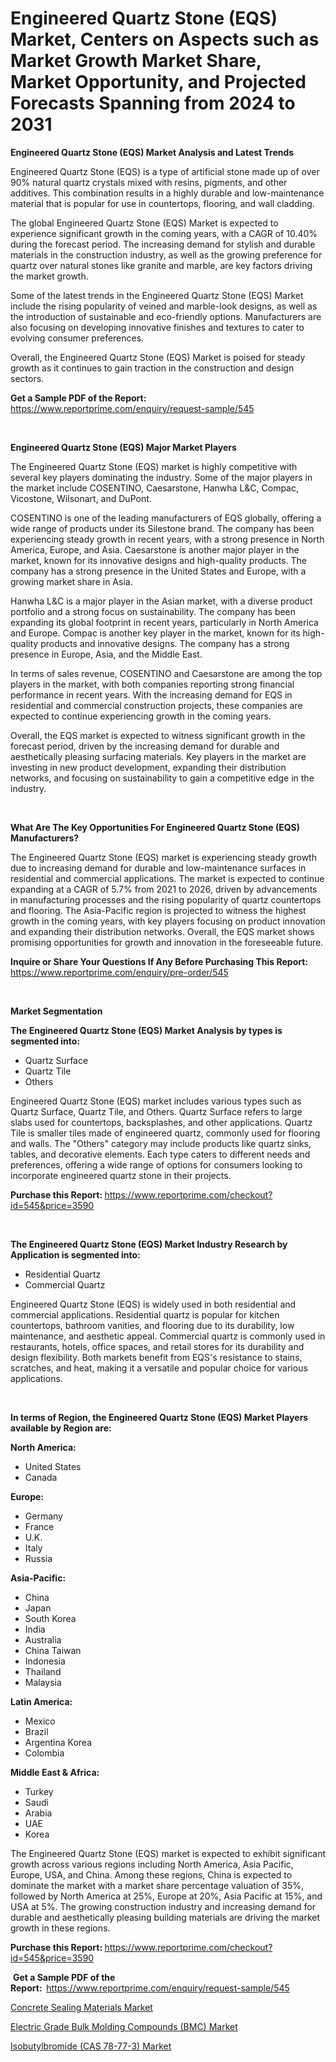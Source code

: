 <p><h1>Engineered Quartz Stone (EQS) Market, Centers on Aspects such as Market Growth Market Share, Market Opportunity, and Projected Forecasts Spanning from 2024 to 2031</h1></p><p><strong>Engineered Quartz Stone (EQS) Market Analysis and Latest Trends</strong></p>
<p><p>Engineered Quartz Stone (EQS) is a type of artificial stone made up of over 90% natural quartz crystals mixed with resins, pigments, and other additives. This combination results in a highly durable and low-maintenance material that is popular for use in countertops, flooring, and wall cladding.</p><p>The global Engineered Quartz Stone (EQS) Market is expected to experience significant growth in the coming years, with a CAGR of 10.40% during the forecast period. The increasing demand for stylish and durable materials in the construction industry, as well as the growing preference for quartz over natural stones like granite and marble, are key factors driving the market growth.</p><p>Some of the latest trends in the Engineered Quartz Stone (EQS) Market include the rising popularity of veined and marble-look designs, as well as the introduction of sustainable and eco-friendly options. Manufacturers are also focusing on developing innovative finishes and textures to cater to evolving consumer preferences.</p><p>Overall, the Engineered Quartz Stone (EQS) Market is poised for steady growth as it continues to gain traction in the construction and design sectors.</p></p>
<p><strong>Get a Sample PDF of the Report:&nbsp;</strong> <a href="https://www.reportprime.com/enquiry/request-sample/545">https://www.reportprime.com/enquiry/request-sample/545</a></p>
<p>&nbsp;</p>
<p><strong>Engineered Quartz Stone (EQS) Major Market Players</strong></p>
<p><p>The Engineered Quartz Stone (EQS) market is highly competitive with several key players dominating the industry. Some of the major players in the market include COSENTINO, Caesarstone, Hanwha L&C, Compac, Vicostone, Wilsonart, and DuPont.</p><p>COSENTINO is one of the leading manufacturers of EQS globally, offering a wide range of products under its Silestone brand. The company has been experiencing steady growth in recent years, with a strong presence in North America, Europe, and Asia. Caesarstone is another major player in the market, known for its innovative designs and high-quality products. The company has a strong presence in the United States and Europe, with a growing market share in Asia.</p><p>Hanwha L&C is a major player in the Asian market, with a diverse product portfolio and a strong focus on sustainability. The company has been expanding its global footprint in recent years, particularly in North America and Europe. Compac is another key player in the market, known for its high-quality products and innovative designs. The company has a strong presence in Europe, Asia, and the Middle East.</p><p>In terms of sales revenue, COSENTINO and Caesarstone are among the top players in the market, with both companies reporting strong financial performance in recent years. With the increasing demand for EQS in residential and commercial construction projects, these companies are expected to continue experiencing growth in the coming years.</p><p>Overall, the EQS market is expected to witness significant growth in the forecast period, driven by the increasing demand for durable and aesthetically pleasing surfacing materials. Key players in the market are investing in new product development, expanding their distribution networks, and focusing on sustainability to gain a competitive edge in the industry.</p></p>
<p>&nbsp;</p>
<p><strong>What Are The Key Opportunities For Engineered Quartz Stone (EQS) Manufacturers?</strong></p>
<p><p>The Engineered Quartz Stone (EQS) market is experiencing steady growth due to increasing demand for durable and low-maintenance surfaces in residential and commercial applications. The market is expected to continue expanding at a CAGR of 5.7% from 2021 to 2026, driven by advancements in manufacturing processes and the rising popularity of quartz countertops and flooring. The Asia-Pacific region is projected to witness the highest growth in the coming years, with key players focusing on product innovation and expanding their distribution networks. Overall, the EQS market shows promising opportunities for growth and innovation in the foreseeable future.</p></p>
<p><strong>Inquire or Share Your Questions If Any Before Purchasing This Report:</strong> <a href="https://www.reportprime.com/enquiry/pre-order/545">https://www.reportprime.com/enquiry/pre-order/545</a></p>
<p>&nbsp;</p>
<p><strong>Market Segmentation</strong></p>
<p><strong>The Engineered Quartz Stone (EQS) Market Analysis by types is segmented into:</strong></p>
<p><ul><li>Quartz Surface</li><li>Quartz Tile</li><li>Others</li></ul></p>
<p><p>Engineered Quartz Stone (EQS) market includes various types such as Quartz Surface, Quartz Tile, and Others. Quartz Surface refers to large slabs used for countertops, backsplashes, and other applications. Quartz Tile is smaller tiles made of engineered quartz, commonly used for flooring and walls. The "Others" category may include products like quartz sinks, tables, and decorative elements. Each type caters to different needs and preferences, offering a wide range of options for consumers looking to incorporate engineered quartz stone in their projects.</p></p>
<p><strong>Purchase this Report:&nbsp;</strong><a href="https://www.reportprime.com/checkout?id=545&price=3590">https://www.reportprime.com/checkout?id=545&price=3590</a></p>
<p>&nbsp;</p>
<p><strong>The Engineered Quartz Stone (EQS) Market Industry Research by Application is segmented into:</strong></p>
<p><ul><li>Residential Quartz</li><li>Commercial Quartz</li></ul></p>
<p><p>Engineered Quartz Stone (EQS) is widely used in both residential and commercial applications. Residential quartz is popular for kitchen countertops, bathroom vanities, and flooring due to its durability, low maintenance, and aesthetic appeal. Commercial quartz is commonly used in restaurants, hotels, office spaces, and retail stores for its durability and design flexibility. Both markets benefit from EQS's resistance to stains, scratches, and heat, making it a versatile and popular choice for various applications.</p></p>
<p>&nbsp;</p>
<p><strong>In terms of Region, the Engineered Quartz Stone (EQS) Market Players available by Region are:</strong></p>
<p>
    <p> <strong> North America: </strong>
        <ul>
            <li>United States</li>
            <li>Canada</li>
        </ul>
        </p> 
    <p> <strong> Europe: </strong>
        <ul>
            <li>Germany</li>
            <li>France</li>
            <li>U.K.</li>
            <li>Italy</li>
            <li>Russia</li>
        </ul>
        </p> 
    <p> <strong> Asia-Pacific: </strong>
        <ul>
            <li>China</li>
            <li>Japan</li>
            <li>South Korea</li>
            <li>India</li>
            <li>Australia</li>
            <li>China Taiwan</li>
            <li>Indonesia</li>
            <li>Thailand</li>
            <li>Malaysia</li>
        </ul>
        </p> 
    <p> <strong> Latin America: </strong>
        <ul>
            <li>Mexico</li>
            <li>Brazil</li>
            <li>Argentina Korea</li>
            <li>Colombia</li>
        </ul>
        </p> 
    <p> <strong> Middle East & Africa: </strong>
        <ul>
            <li>Turkey</li>
            <li>Saudi</li>
            <li>Arabia</li>
            <li>UAE</li>
            <li>Korea</li>
        </ul>
    </p>
    </p>
<p><p>The Engineered Quartz Stone (EQS) market is expected to exhibit significant growth across various regions including North America, Asia Pacific, Europe, USA, and China. Among these regions, China is expected to dominate the market with a market share percentage valuation of 35%, followed by North America at 25%, Europe at 20%, Asia Pacific at 15%, and USA at 5%. The growing construction industry and increasing demand for durable and aesthetically pleasing building materials are driving the market growth in these regions.</p></p>
<p><strong>Purchase this Report: </strong><a href="https://www.reportprime.com/checkout?id=545&price=3590">https://www.reportprime.com/checkout?id=545&price=3590</a></p>
<p>&nbsp;<strong>Get a Sample PDF of the Report:&nbsp;&nbsp;</strong><a href="https://www.reportprime.com/enquiry/request-sample/545">https://www.reportprime.com/enquiry/request-sample/545</a></p>
<p><strong></strong></p>
<p><p><a href="https://github.com/angelajermaine/Market-Research-Report-List-2/blob/main/concrete-sealing-materials-market.md">Concrete Sealing Materials Market</a></p><p><a href="https://github.com/beatblasta/Market-Research-Report-List-2/blob/main/electric-grade-bulk-molding-compounds-bmc-market.md">Electric Grade Bulk Molding Compounds (BMC) Market</a></p><p><a href="https://github.com/shotows/Market-Research-Report-List-1/blob/main/isobutylbromide-cas-78-77-3-market.md">Isobutylbromide (CAS 78-77-3) Market</a></p></p>